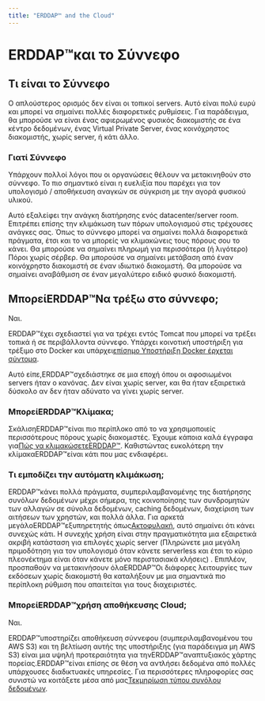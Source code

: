 ```yaml
---
title: "ERDDAP™ and the Cloud"
---
```

# ERDDAP™και το Σύννεφο

## Τι είναι το Σύννεφο

Ο απλούστερος ορισμός δεν είναι οι τοπικοί servers. Αυτό είναι πολύ ευρύ και μπορεί να σημαίνει πολλές διαφορετικές ρυθμίσεις. Για παράδειγμα, θα μπορούσε να είναι ένας αφιερωμένος φυσικός διακομιστής σε ένα κέντρο δεδομένων, ένας Virtual Private Server, ένας κοινόχρηστος διακομιστής, χωρίς server, ή κάτι άλλο.

### Γιατί Σύννεφο

Υπάρχουν πολλοί λόγοι που οι οργανώσεις θέλουν να μετακινηθούν στο σύννεφο. Το πιο σημαντικό είναι η ευελιξία που παρέχει για τον υπολογισμό / αποθήκευση αναγκών σε σύγκριση με την αγορά φυσικού υλικού.

Αυτό εξαλείφει την ανάγκη διατήρησης ενός datacenter/server room. Επιτρέπει επίσης την κλιμάκωση των πόρων υπολογισμού στις τρέχουσες ανάγκες σας. Όπως το σύννεφο μπορεί να σημαίνει πολλά διαφορετικά πράγματα, έτσι και το να μπορείς να κλιμακώνεις τους πόρους σου το κάνει. Θα μπορούσε να σημαίνει πληρωμή για περισσότερα (ή λιγότερο) Πόροι χωρίς σέρβερ. Θα μπορούσε να σημαίνει μετάβαση από έναν κοινόχρηστο διακομιστή σε έναν ιδιωτικό διακομιστή. Θα μπορούσε να σημαίνει αναβάθμιση σε έναν μεγαλύτερο ειδικό φυσικό διακομιστή.

## ΜπορείERDDAP™Να τρέξω στο σύννεφο;

Ναι.

ERDDAP™έχει σχεδιαστεί για να τρέχει εντός Tomcat που μπορεί να τρέξει τοπικά ή σε περιβάλλοντα σύννεφο. Υπάρχει κοινοτική υποστήριξη για τρέξιμο στο Docker και υπάρχει[επίσημο Υποστήριξη Docker έρχεται σύντομα](https://github.com/ERDDAP/erddap/blob/main/DOCKER.md).

Αυτό είπε,ERDDAP™σχεδιάστηκε σε μια εποχή όπου οι αφοσιωμένοι servers ήταν ο κανόνας. Δεν είναι χωρίς server, και θα ήταν εξαιρετικά δύσκολο αν δεν ήταν αδύνατο να γίνει χωρίς server.

### ΜπορείERDDAP™Κλίμακα;

ΣκάλισηERDDAP™είναι πιο περίπλοκο από το να χρησιμοποιείς περισσότερους πόρους χωρίς διακομιστές. Έχουμε κάποια καλά έγγραφα για[Πώς να κλιμακώσετεERDDAP™](https://erddap.github.io/docs/server-admin/scaling). Καθιστώντας ευκολότερη την κλίμακαERDDAP™είναι κάτι που μας ενδιαφέρει.

### Τι εμποδίζει την αυτόματη κλιμάκωση;

ERDDAP™κάνει πολλά πράγματα, συμπεριλαμβανομένης της διατήρησης συνόλων δεδομένων μέχρι σήμερα, της κοινοποίησης των συνδρομητών των αλλαγών σε σύνολα δεδομένων, caching δεδομένων, διαχείριση των αιτήσεων των χρηστών, και πολλά άλλα. Για αρκετά μεγάλοERDDAP™εξυπηρετητής όπως[Ακτοφυλακή](https://coastwatch.pfeg.noaa.gov/erddap/index.html), αυτό σημαίνει ότι κάνει συνεχώς κάτι. Η συνεχής χρήση είναι στην πραγματικότητα μια εξαιρετικά ακριβή κατάσταση για επιλογές χωρίς server (Πληρώνετε μια μεγάλη πριμοδότηση για τον υπολογισμό όταν κάνετε serverless και έτσι το κύριο πλεονέκτημα είναι όταν κάνετε μόνο περιστασιακά κλήσεις) . Επιπλέον, προσπαθούν να μετακινήσουν όλαERDDAP™Οι διάφορες λειτουργίες των εκδόσεων χωρίς διακομιστή θα καταλήξουν με μια σημαντικά πιο περίπλοκη ρύθμιση που απαιτείται για τους διαχειριστές.

### ΜπορείERDDAP™χρήση αποθήκευσης Cloud;

Ναι.

ERDDAP™υποστηρίζει αποθήκευση σύννεφου (συμπεριλαμβανομένου του AWS S3) και τη βελτίωση αυτής της υποστήριξης (για παράδειγμα μη AWS S3) είναι μια υψηλή προτεραιότητα για τηνERDDAP™αναπτυξιακός χάρτης πορείας.ERDDAP™είναι επίσης σε θέση να αντλήσει δεδομένα από πολλές υπάρχουσες διαδικτυακές υπηρεσίες. Για περισσότερες πληροφορίες σας συνιστώ να κοιτάξετε μέσα από μας[Τεκμηρίωση τύπου συνόλου δεδομένων](https://erddap.github.io/docs/server-admin/datasets#detailed-descriptions-of-dataset-types).
